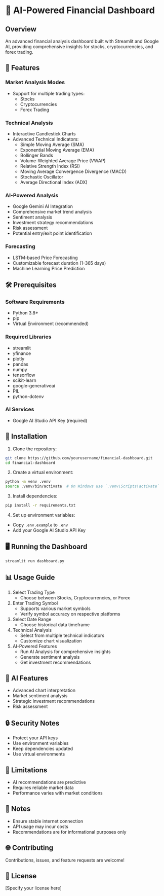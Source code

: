 # 🤖 AI-Powered Financial Dashboard

## Overview
An advanced financial analysis dashboard built with Streamlit and Google AI, providing comprehensive insights for stocks, cryptocurrencies, and forex trading.

## 🌟 Features

### Market Analysis Modes
- Support for multiple trading types:
  - Stocks
  - Cryptocurrencies
  - Forex Trading

### Technical Analysis
- Interactive Candlestick Charts
- Advanced Technical Indicators:
  - Simple Moving Average (SMA)
  - Exponential Moving Average (EMA)
  - Bollinger Bands
  - Volume-Weighted Average Price (VWAP)
  - Relative Strength Index (RSI)
  - Moving Average Convergence Divergence (MACD)
  - Stochastic Oscillator
  - Average Directional Index (ADX)

### AI-Powered Analysis
- Google Gemini AI Integration
- Comprehensive market trend analysis
- Sentiment analysis
- Investment strategy recommendations
- Risk assessment
- Potential entry/exit point identification

### Forecasting
- LSTM-based Price Forecasting
- Customizable forecast duration (1-365 days)
- Machine Learning Price Prediction

## 🛠 Prerequisites

### Software Requirements
- Python 3.8+
- pip
- Virtual Environment (recommended)

### Required Libraries
- streamlit
- yfinance
- plotly
- pandas
- numpy
- tensorflow
- scikit-learn
- google-generativeai
- PIL
- python-dotenv

### AI Services
- Google AI Studio API Key (required)

## 🚀 Installation

1. Clone the repository:
```bash
git clone https://github.com/yourusername/financial-dashboard.git
cd financial-dashboard
```

2. Create a virtual environment:
```bash
python -m venv .venv
source .venv/bin/activate  # On Windows use `.venv\Scripts\activate`
```

3. Install dependencies:
```bash 
pip install -r requirements.txt
```

4. Set up environment variables:
- Copy `.env.example` to `.env`
- Add your Google AI Studio API Key

## 🖥 Running the Dashboard
```bash
streamlit run dashboard.py
```

## 📊 Usage Guide
1. Select Trading Type
   - Choose between Stocks, Cryptocurrencies, or Forex
2. Enter Trading Symbol
   - Supports various market symbols
   - Verify symbol accuracy on respective platforms
3. Select Date Range
   - Choose historical data timeframe
4. Technical Analysis
   - Select from multiple technical indicators
   - Customize chart visualization
5. AI-Powered Features
   - Run AI Analysis for comprehensive insights
   - Generate sentiment analysis
   - Get investment recommendations

## 🤖 AI Features
- Advanced chart interpretation
- Market sentiment analysis
- Strategic investment recommendations
- Risk assessment

## 🔒 Security Notes
- Protect your API keys
- Use environment variables
- Keep dependencies updated
- Use virtual environments

## 🚧 Limitations
- AI recommendations are predictive
- Requires reliable market data
- Performance varies with market conditions

## 📝 Notes
- Ensure stable internet connection
- API usage may incur costs
- Recommendations are for informational purposes only

## 🌐 Contributing
Contributions, issues, and feature requests are welcome!

## 📄 License
[Specify your license here]